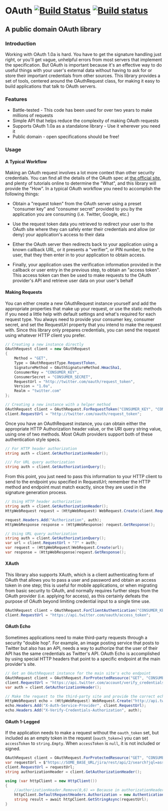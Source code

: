 # OAuth [![Build Status](https://travis-ci.org/rhargreaves/oauth-dotnetcore.svg?branch=master)](https://travis-ci.org/rhargreaves/oauth-dotnetcore) [![Build status](https://ci.appveyor.com/api/projects/status/mwdx18uaoo6dmge1/branch/master?svg=true)](https://ci.appveyor.com/project/rhargreaves/oauth-dotnetcore/branch/master)

## A public domain OAuth library

### Introduction
Working with OAuth 1.0a is hard. You have to get the signature handling just right, or you'll get
vague, unhelpful errors from most servers that implement the specification. But OAuth is important
because it's an effective way to do useful things with your user's external data without having 
to ask for or store their important credentials from other sources. This library provides a set of
tools, centered around the OAuthRequest class, for making it easy to build applications that talk
to OAuth servers.

### Features

* Battle-tested - This code has been used for over two years to make millions of requests
* Simple API that helps reduce the complexity of making OAuth requests
* Supports OAuth 1.0a as a standalone library - Use it wherever you need it
* Public domain - open specifications should be free!

### Usage

#### A Typical Workflow

Making an OAuth request involves a lot more context than other security credentials. You can find
all the details of the OAuth spec at [the official site](http://oauth.net), and plenty of tutorials online to determine
the "What", and this library will provide the "How". In a typical OAuth workflow you need to accomplish 
the following things:

* Obtain a "request token" from the OAuth server using a preset "consumer key" and "consumer secret"
provided to you by the application you are consuming (i.e. Twitter, Google, etc.)

* Use the request token data you retrieved to redirect your user to the OAuth site where they can
safely enter their credentials and allow (or deny) your application's access to their data

* Either the OAuth server then redirects back to your application using a known callback URL, or
it presents a "verifier", or PIN number, to the user, that they then enter in to your application
to obtain access.

* Finally, your application uses the verification information provided in the callback or user
entry in the previous step, to obtain an "access token". This access token can then be used to 
make requests to the OAuth provider's API and retrieve user data on your user's behalf

#### Making Requests

You can either create a new OAuthRequest instance yourself and add the appropriate properties
that make up your request, or use the static methods if you need a little help with default
settings and what's required for each request type. You always need to provide your consumer key,
consumer secret, and set the RequestUrl property that you intend to make the request with. Since
this library only prepares credentials, you can send the request using whatever HTTP client you
prefer.

```csharp
// Creating a new instance directly
OAuthRequest client = new OAuthRequest
{
    Method = "GET",
    Type = OAuthRequestType.RequestToken,
    SignatureMethod = OAuthSignatureMethod.HmacSha1,
    ConsumerKey = "CONSUMER_KEY",
    ConsumerSecret = "CONSUMER_SECRET",
    RequestUrl = "http://twitter.com/oauth/request_token",
    Version = "1.0a",
    Realm = "twitter.com"
};

// Creating a new instance with a helper method
OAuthRequest client = OAuthRequest.ForRequestToken("CONSUMER_KEY", "CONSUMER_SECRET");
client.RequestUrl = "http://twitter.com/oauth/request_token";
```

Once you have an OAuthRequest instance, you can obtain either the appropriate HTTP Authorization
header value, or the URI query string value, using one of two methods. Most OAuth providers
support both of these authentication style specs.

```csharp
// For HTTP header authorization
string auth = client.GetAuthorizationHeader();

/// For URL query authorization
string auth = client.GetAuthorizationQuery();
```

From this point, you just need to pass this information to your HTTP client to send
to the endpoint you specified in RequestUrl; remember the HTTP method and endpoint must 
match exactly, since they are used in the signature generation process.

```csharp
// Using HTTP header authorization
string auth = client.GetAuthorizationHeader();
HttpWebRequest request = (HttpWebRequest) WebRequest.Create(client.RequestUrl);           

request.Headers.Add("Authorization", auth);
HttpWebResponse response = (HttpWebResponse) request.GetResponse();

// Using URL query authorization
string auth = client.GetAuthorizationQuery();
var url = client.RequestUrl + "?" + auth;
var request = (HttpWebRequest)WebRequest.Create(url);
var response = (HttpWebResponse)request.GetResponse();
```

#### XAuth

This library also supports XAuth, which is a client authenticating form of OAuth that allows you
to pass a user and password and obtain an access token in one step; this is useful for mobile
applications, or when migrating from basic security to OAuth, and normally requires further
steps from the OAuth provider (i.e. applying for access), as this certainly defeats the purpose
of OAuth beyond limiting credential input to a single time use.

```csharp
OAuthRequest client = OAuthRequest.ForClientAuthentication("CONSUMER_KEY", "CONSUMER_SECRET", "USERNAME", "PASSWORD");
client.RequestUrl = "https://api.twitter.com/oauth/access_token";
```

#### OAuth Echo

Sometimes applications need to make third-party requests through a security "double hop". For
example, an image posting service that posts to Twitter but also has an API, needs a way to
authorize that the user of their API has the same credentials as Twitter's API. OAuth Echo is
accomplished by using special HTTP headers that point to a specific endpoint at the main provider's 
site.

```csharp
// Get an OAuthRequest instance for the main site's echo endpoint
OAuthRequest client = OAuthRequest.ForProtectedResource("GET", "CONSUMER_KEY", "CONSUMER_SECRET", "ACCESS_TOKEN", "ACCESS_TOKEN_SECRET");
client.RequestUrl = "https://api.twitter.com/account/verify_credentials.json";
var auth = client.GetAuthorizationHeader();

// Make the request to the third-party site and provide the correct echo headers
HttpWebRequest echo = (HttpWebRequest) WebRequest.Create("http://api.twitpic.com); 
echo.Headers.Add("X-Auth-Service-Provider", client.RequestUrl);
echo.Headers.Add("X-Verify-Credentials-Authorization", auth);
```

#### OAuth 1-Legged

If the application needs to make a request without the `oauth_token` set, but included as an empty token in the request (`oauth_token=`) you can set `accessToken` to `string.Empty`. When `accessToken` is `null`, it is not included or signed.

```csharp
OAuthRequest client = OAuthRequest.ForProtectedResource("GET", "CONSUMER_KEY", "CONSUMER_SECRET", string.Empty, null, OAuth.OAuthSignatureMethod.RsaSha1);
var requestUrl = $"https://SOME_BASE_URL/jira/rest/api/2/search?jql=assignee=SOME_USER_ID&user_id=SOME_USER_ID";
client.RequestUrl = requestUrl;
string authorizationHeader = client.GetAuthorizationHeader();

using (var httpClient = new HttpClient())
{
    //authorizationHeader.Remove(0,6) => Because in authorizationHeader is already 'OAuth' string at the beginning we remove it, otherwise the authorization will be header incorrect
    httpClient.DefaultRequestHeaders.Authorization = new AuthenticationHeaderValue("OAuth", authorizationHeader.Remove(0,6));
    string result = await httpClient.GetStringAsync(requestUrl);
}
```
